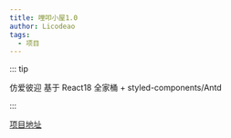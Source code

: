 ```yaml
---
title: 哩叩小屋1.0
author: Licodeao
tags:
  - 项目
---
```


::: tip

仿爱彼迎
基于 React18 全家桶 + styled-components/Antd

:::

<!-- more -->

[项目地址](https://github.com/Licodeao/lico-room1.0)
